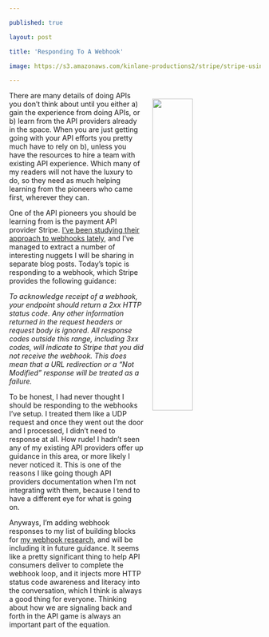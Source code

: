 ---
published: true
layout: post
title: 'Responding To A Webhook'
image: https://s3.amazonaws.com/kinlane-productions2/stripe/stripe-using-webhooks.png
---

<p><a href="https://stripe.com/docs/webhooks"><img src="https://s3.amazonaws.com/kinlane-productions2/stripe/stripe-using-webhooks.png" align="right" width="40%" style="padding: 15px;" /></a>
<p>There are many details of doing APIs you don’t think about until you either a) gain the experience from doing APIs, or b) learn from the API providers already in the space. When you are just getting going with your API efforts you pretty much have to rely on b), unless you have the resources to hire a team with existing API experience. Which many of my readers will not have the luxury to do, so they need as much helping learning from the pioneers who came first, wherever they can.

<p>One of the API pioneers you should be learning from is the payment API provider Stripe. <a href="https://stripe.com/docs/webhooks">I’ve been studying their approach to webhooks lately</a>, and I’ve managed to extract a number of interesting nuggets I will be sharing in separate blog posts. Today’s topic is responding to a webhook, which Stripe provides the following guidance:

<p><em>To acknowledge receipt of a webhook, your endpoint should return a 2xx HTTP status code. Any other information returned in the request headers or request body is ignored. All response codes outside this range, including 3xx codes, will indicate to Stripe that you did not receive the webhook. This does mean that a URL redirection or a “Not Modified” response will be treated as a failure.</em>

<p>To be honest, I had never thought I should be responding to the webhooks I’ve setup. I treated them like a UDP request and once they went out the door and I processed, I didn’t need to response at all. How rude! I hadn’t seen any of my existing API providers offer up guidance in this area, or more likely I never noticed it. This is one of the reasons I like going though API providers documentation when I’m not integrating with them, because I tend to have a different eye for what is going on.

<p>Anyways, I’m adding webhook responses to my list of building blocks for <a href="http://webhooks.apievangelist.com/">my webhook research</a>, and will be including it in future guidance. It seems like a pretty significant thing to help API consumers deliver to complete the webhook loop, and it injects more HTTP status code awareness and literacy into the conversation, which I think is always a good thing for everyone. Thinking about how we are signaling back and forth in the API game is always an important part of the equation.


